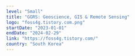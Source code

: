 ```yaml
---
level: "Small"
title: "GGRS: Geoscience, GIS & Remote Sensing"
logo: "foss4g.tistory.com.png"
startDate: "2023-01-01"
endDate: "2024-02-29"
link: "https://foss4g.tistory.com/"
country: "South Korea"
---
```

